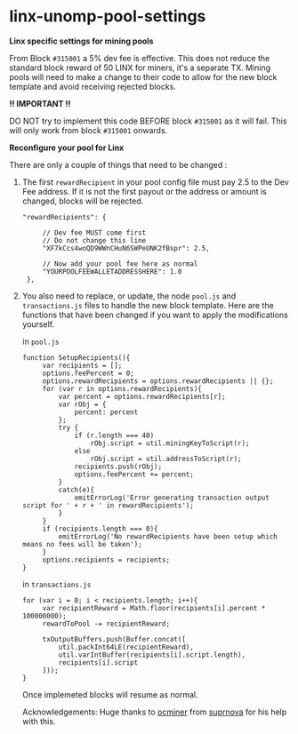 # linx-unomp-pool-settings
**Linx specific settings for mining pools**

From Block `#315001` a 5% dev fee is effective.
This does not reduce the standard block reward of 50 LINX for miners, it's a separate TX.
Mining pools will need to make a change to their code to allow for the new block template and avoid receiving rejected blocks.

**!! IMPORTANT !!**

DO NOT try to implement this code BEFORE block `#315001` as it will fail. This will only work from
block `#315001` onwards.

**Reconfigure your pool for Linx**

There are only a couple of things that need to be changed :

1) The first `rewardRecipient` in your pool config file must pay 2.5 to the Dev Fee address. 
   If it is not the first payout or the address or amount is changed, blocks will be rejected.
   
   ```
   "rewardRecipients": {
   
        // Dev fee MUST come first  
        // Do not change this line
        "XF7kCcs4woQD9WWnCHuN6SWPeUNK2fBspr": 2.5,
        
        // Now add your pool fee here as normal    
        "YOURPOOLFEEWALLETADDRESSHERE": 1.0
    },
    ```

2) You also need to replace, or update, the node `pool.js` and `transactions.js` files to handle the new block template.
   Here are the functions that have been changed if you want to apply the modifications yourself.
   
   in `pool.js`
   
   ```
   function SetupRecipients(){
        var recipients = [];
        options.feePercent = 0;
        options.rewardRecipients = options.rewardRecipients || {};
        for (var r in options.rewardRecipients){
            var percent = options.rewardRecipients[r];
            var rObj = {
                percent: percent
            };
            try {
                if (r.length === 40)
                    rObj.script = util.miningKeyToScript(r);
                else
                    rObj.script = util.addressToScript(r);
                recipients.push(rObj);
                options.feePercent += percent;
            }
            catch(e){
                emitErrorLog('Error generating transaction output script for ' + r + ' in rewardRecipients');
            }
        }
        if (recipients.length === 0){
            emitErrorLog('No rewardRecipients have been setup which means no fees will be taken');
        }
        options.recipients = recipients;
   }
   ```
   
   in `transactions.js`
   ```
   for (var i = 0; i < recipients.length; i++){
        var recipientReward = Math.floor(recipients[i].percent * 100000000);
        rewardToPool -= recipientReward;

        txOutputBuffers.push(Buffer.concat([
            util.packInt64LE(recipientReward),
            util.varIntBuffer(recipients[i].script.length),
            recipients[i].script
        ]));
   }
   ```
   
   Once implemeted blocks will resume as normal.
   
   Acknowledgements: Huge thanks to [ocminer](https://github.com/ocminer) from [suprnova](https://suprnova.cc) for his help with this.
